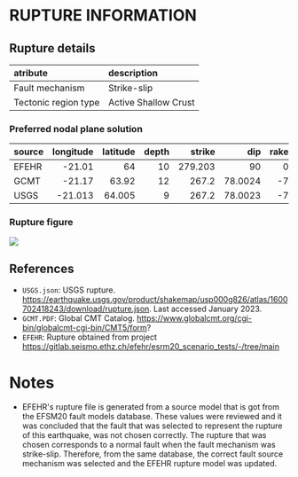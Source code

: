 # RUPTURE INFORMATION
    
## Rupture details

| atribute             | description          |
|:---------------------|:---------------------|
| Fault mechanism       | Strike-slip          |
| Tectonic region type | Active Shallow Crust |

### Preferred nodal plane solution

| source   |   longitude |   latitude |   depth |   strike |     dip |   rake |   mag |
|:---------|------------:|-----------:|--------:|---------:|--------:|-------:|------:|
| EFEHR    |     -21.01  |     64     |      10 |  279.203 | 90      |      0 |  6.32 |
| GCMT     |     -21.17  |     63.92  |      12 |  267.2   | 78.0024 |     -7 |  6.3  |
| USGS     |     -21.013 |     64.005 |       9 |  267.2   | 78.0023 |     -7 |  6.3  |

### Rupture figure

![](earthquake_ruptures.png)

## References

- `USGS.json`: USGS rupture. https://earthquake.usgs.gov/product/shakemap/usp000g826/atlas/1600702418243/download/rupture.json. Last accessed January 2023.
- `GCMT.PDF`: Global CMT Catalog. https://www.globalcmt.org/cgi-bin/globalcmt-cgi-bin/CMT5/form?
- `EFEHR`: Rupture obtained from project https://gitlab.seismo.ethz.ch/efehr/esrm20_scenario_tests/-/tree/main

# Notes

- EFEHR's rupture file is generated from a source model that is got from the EFSM20 fault models database. These values were reviewed and it was concluded that the fault that was selected to represent the rupture of this earthquake, was not chosen correctly. The rupture that was chosen corresponds to a normal fault when the fault mechanism was strike-slip. Therefore, from the same database, the correct fault source mechanism was selected and the EFEHR rupture model was updated.